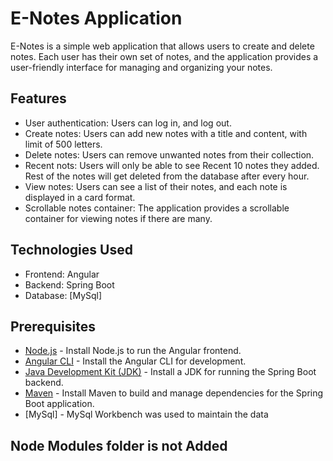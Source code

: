 # E-Notes Application

E-Notes is a simple web application that allows users to create and delete notes. Each user has their own set of notes, and the application provides a user-friendly interface for managing and organizing your notes.

## Features

- User authentication: Users can log in, and log out.
- Create notes: Users can add new notes with a title and content, with limit of 500 letters.
- Delete notes: Users can remove unwanted notes from their collection.
- Recent nots: Users will only be able to see Recent 10 notes they added. Rest of the notes will get deleted from the database after every hour.
- View notes: Users can see a list of their notes, and each note is displayed in a card format.
- Scrollable notes container: The application provides a scrollable container for viewing notes if there are many.

## Technologies Used

- Frontend: Angular
- Backend: Spring Boot
- Database: [MySql]

## Prerequisites

- [Node.js](https://nodejs.org/) - Install Node.js to run the Angular frontend.
- [Angular CLI](https://angular.io/cli) - Install the Angular CLI for development.
- [Java Development Kit (JDK)](https://www.oracle.com/java/technologies/javase-downloads.html) - Install a JDK for running the Spring Boot backend.
- [Maven](https://maven.apache.org/) - Install Maven to build and manage dependencies for the Spring Boot application.
- [MySql] - MySql Workbench was used to maintain the data

## Node Modules folder is not Added

